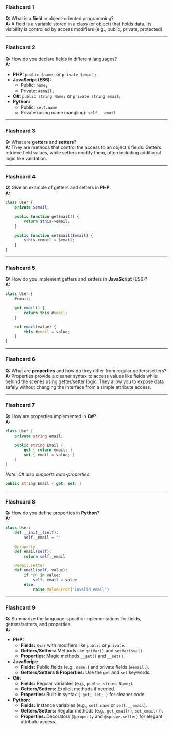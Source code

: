 ### Flashcard 1
**Q:** What is a **field** in object-oriented programming?  
**A:** A field is a variable stored in a class (or object) that holds data. Its visibility is controlled by access modifiers (e.g., public, private, protected).

---

### Flashcard 2
**Q:** How do you declare fields in different languages?  
**A:**  
- **PHP:** `public $name;` or `private $email;`  
- **JavaScript (ES6):**  
  - Public: `name;`  
  - Private: `#email;`  
- **C#:** `public string Name;` or `private string email;`  
- **Python:**  
  - Public: `self.name`  
  - Private (using name mangling): `self.__email`

---

### Flashcard 3
**Q:** What are **getters** and **setters**?  
**A:** They are methods that control the access to an object's fields. Getters retrieve field values, while setters modify them, often including additional logic like validation.

---

### Flashcard 4
**Q:** Give an example of getters and setters in **PHP**.  
**A:** 
```php
class User {
    private $email;

    public function getEmail() {
        return $this->email;
    }

    public function setEmail($email) {
        $this->email = $email;
    }
}
```

---

### Flashcard 5
**Q:** How do you implement getters and setters in **JavaScript** (ES6)?  
**A:** 
```js
class User {
    #email;

    get email() {
        return this.#email;
    }

    set email(value) {
        this.#email = value;
    }
}
```

---

### Flashcard 6
**Q:** What are **properties** and how do they differ from regular getters/setters?  
**A:** Properties provide a cleaner syntax to access values like fields while behind the scenes using getter/setter logic. They allow you to expose data safely without changing the interface from a simple attribute access.

---

### Flashcard 7
**Q:** How are properties implemented in **C#**?  
**A:**  
```csharp
class User {
    private string email;

    public string Email {
        get { return email; }
        set { email = value; }
    }
}
```  
*Note: C# also supports auto-properties:*  
```csharp
public string Email { get; set; }
```

---

### Flashcard 8
**Q:** How do you define properties in **Python**?  
**A:**  
```python
class User:
    def __init__(self):
        self._email = ""

    @property
    def email(self):
        return self._email

    @email.setter
    def email(self, value):
        if "@" in value:
            self._email = value
        else:
            raise ValueError("Invalid email")
```

---

### Flashcard 9
**Q:** Summarize the language-specific implementations for fields, getters/setters, and properties.  
**A:**  
- **PHP:**  
  - **Fields:** `$var` with modifiers like `public` or `private`.  
  - **Getters/Setters:** Methods like `getVar()` and `setVar($val)`.  
  - **Properties:** Magic methods `__get()` and `__set()`.
- **JavaScript:**  
  - **Fields:** Public fields (e.g., `name;`) and private fields (`#email;`).  
  - **Getters/Setters & Properties:** Use the `get` and `set` keywords.
- **C#:**  
  - **Fields:** Regular variables (e.g., `public string Name;`).  
  - **Getters/Setters:** Explicit methods if needed.  
  - **Properties:** Built-in syntax `{ get; set; }` for cleaner code.
- **Python:**  
  - **Fields:** Instance variables (e.g., `self.name` or `self.__email`).  
  - **Getters/Setters:** Regular methods (e.g., `get_email()`, `set_email()`).  
  - **Properties:** Decorators (`@property` and `@<prop>.setter`) for elegant attribute access.
